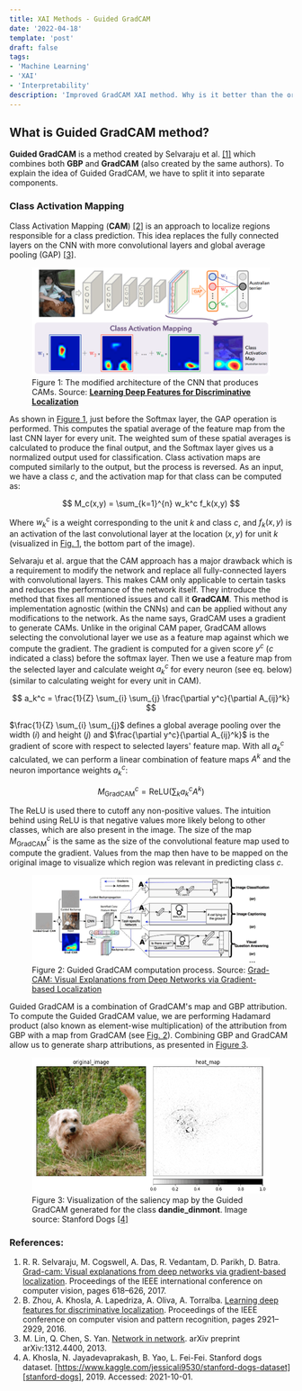 ```yaml
---
title: XAI Methods - Guided GradCAM
date: '2022-04-18'
template: 'post'
draft: false
tags:
- 'Machine Learning'
- 'XAI'
- 'Interpretability'
description: 'Improved GradCAM XAI method. Why is it better than the original? How the "Guiding" part works?'
---
```


## What is Guided GradCAM method?

__Guided GradCAM__ is a method created by Selvaraju et al. [[1]][selvaraju2017grad] which combines both __GBP__ and __GradCAM__ (also created by the same authors). To explain the idea of Guided GradCAM, we have to split it into separate components.

### Class Activation Mapping

Class Activation Mapping (__CAM__) [[2]][zhou2016learning] is an approach to localize regions responsible for a class prediction. This idea replaces the fully connected layers on the CNN with more convolutional layers and global average pooling (GAP) [[3]][lin2013network].

<figure id="figure-1">
    <img src="cam-structure.png" alt="CAM "/>
    <figcaption>Figure 1: The modified architecture of the CNN that produces CAMs. Source: <a href="https://arxiv.org/abs/1312.4400"><b>Learning Deep Features for Discriminative Localization</b></a></figcaption>
</figure>

As shown in [Figure 1](#figure-1), just before the Softmax layer, the GAP operation is performed. This computes the spatial average of the feature map from the last CNN layer for every unit. The weighted sum of these spatial averages is calculated to produce the final output, and the Softmax layer gives us a normalized output used for classification. Class activation maps are computed similarly to the output, but the process is reversed. As an input, we have a class $c$, and the activation map for that class can be computed as:

$$
M_c(x,y) = \sum_{k=1}^{n} w_k^c f_k(x,y)
$$

Where $w_k^c$ is a weight corresponding to the unit $k$ and class $c$, and $f_k(x,y)$ is an activation of the last convolutional layer at the location $(x,y)$ for unit $k$ (visualized in [Fig. 1](#figure-1), the bottom part of the image).

Selvaraju et al. argue that the CAM approach has a major drawback which is a requirement to modify the network and replace all fully-connected layers with convolutional layers. This makes CAM only applicable to certain tasks and reduces the performance of the network itself. They introduce the method that fixes all mentioned issues and call it __GradCAM__. This method is implementation agnostic (within the CNNs) and can be applied without any modifications to the network. As the name says, GradCAM uses a gradient to generate CAMs. Unlike in the original CAM paper, GradCAM allows selecting the convolutional layer we use as a feature map against which we compute the gradient. The gradient is computed for a given score $y^c$ ($c$ indicated a class) before the softmax layer. Then we use a feature map from the selected layer and calculate weight $a_k^c$ for every neuron (see eq. below) (similar to calculating weight for every unit in CAM).

$$
a_k^c = \frac{1}{Z} \sum_{i} \sum_{j} \frac{\partial y^c}{\partial A_{ij}^k}
$$

$\frac{1}{Z} \sum_{i} \sum_{j}$ defines a global average pooling over the width ($i$) and height ($j$) and $\frac{\partial y^c}{\partial A_{ij}^k}$ is the gradient of score with respect to selected layers' feature map. With all $a_k^c$ calculated, we can perform a linear combination of feature maps $A^k$ and the neuron importance weights $a_k^c$:

$$
M^c_{\text{GradCAM}} = \text{ReLU} \left(\sum_{k} a_k^c A^k \right)
$$

The ReLU is used there to cutoff any non-positive values. The intuition behind using ReLU is that negative values more likely belong to other classes, which are also present in the image. The size of the map $M^c_{\text{GradCAM}}$ is the same as the size of the convolutional feature map used to compute the gradient. Values from the map then have to be mapped on the original image to visualize which region was relevant in predicting class $c$.

<figure id="figure-2">
    <img src="guided-gradcam.png" alt="Guided GradCAM process"/>
    <figcaption>Figure 2: Guided GradCAM computation process. Source: <a href="https://arxiv.org/abs/1610.02391">Grad-CAM: Visual Explanations from Deep Networks via Gradient-based Localization</a></figcaption>
</figure>

Guided GradCAM is a combination of GradCAM's map and GBP attribution. To compute the Guided GradCAM value, we are performing Hadamard product (also known as element-wise multiplication) of the attribution from GBP with a map from GradCAM (see [Fig. 2](#figure-2)). Combining GBP and GradCAM allow us to generate sharp attributions, as presented in [Figure 3](#figure-3).

<figure id="figure-3">
    <img src="501-Dandie_Dinmont-Dandie_Dinmont.png" alt="Guided GradCAM Result"/>
    <figcaption>Figure 3: Visualization of the saliency map by the Guided GradCAM generated for the class <b>dandie_dinmont</b>. Image source: Stanford Dogs <a href="https://www.kaggle.com/jessicali9530/stanford-dogs-dataset">[4]</a></figcaption>
</figure>

### References:

1. R. R. Selvaraju, M. Cogswell, A. Das, R. Vedantam, D. Parikh, D. Batra. [Grad-cam: Visual explanations from deep networks via gradient-based localization][selvaraju2017grad]. Proceedings of the IEEE international conference on computer vision, pages 618–626, 2017.
2. B. Zhou, A. Khosla, A. Lapedriza, A. Oliva, A. Torralba. [Learning deep features for discriminative localization][zhou2016learning]. Proceedings of the IEEE conference on computer vision and pattern recognition, pages 2921–2929, 2016.
3. M. Lin, Q. Chen, S. Yan. [Network in network][lin2013network]. arXiv preprint arXiv:1312.4400, 2013.
4. A. Khosla, N. Jayadevaprakash, B. Yao, L. Fei-Fei. Stanford dogs dataset. [https://www.kaggle.com/jessicali9530/stanford-dogs-dataset][stanford-dogs], 2019. Accessed: 2021-10-01.

[selvaraju2017grad]: https://arxiv.org/abs/1610.02391
[zhou2016learning]: https://arxiv.org/abs/1512.04150
[lin2013network]: https://arxiv.org/abs/1312.4400
[stanford-dogs]: https://www.kaggle.com/jessicali9530/stanford-dogs-dataset